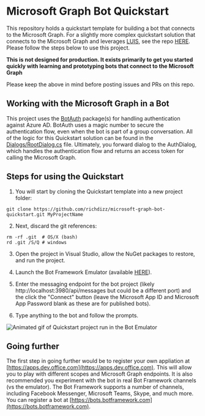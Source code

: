 # Microsoft Graph Bot Quickstart
This repository holds a quickstart template for building a bot that connects to the Microsoft Graph. For a slightly more complex quickstart solution that connects to the Microsoft Graph and leverages [LUIS](https://www.luis.ai/), see the repo [HERE](https://github.com/richdizz/microsoft-graph-bot-quickstart-luis). Please follow the steps below to use this project.

**This is not designed for production. It exists primarily to get you started quickly with learning and prototyping bots that connect to the Microsoft Graph**

Please keep the above in mind before posting issues and PRs on this repo.

## Working with the Microsoft Graph in a Bot
This project uses the [BotAuth](https://github.com/richdizz/BotAuth) package(s) for handling authentication against Azure AD. BotAuth uses a magic number to secure the authentication flow, even when the bot is part of a group conversation. All of the logic for this Quickstart solution can be found in the [Dialogs/RootDialog.cs](https://github.com/richdizz/microsoft-graph-bot-quickstart/blob/master/MsftGraphBotQuickStart/Dialogs/RootDialog.cs) file. Ultimately, you forward dialog to the AuthDialog, which handles the authentication flow and returns an access token for calling the Microsoft Graph.

## Steps for using the Quickstart
1. You will start by cloning the Quickstart template into a new project folder:

```
git clone https://github.com/richdizz/microsoft-graph-bot-quickstart.git MyProjectName
```

2. Next, discard the git references:

```
rm -rf .git  # OS/X (bash)
rd .git /S/Q # windows
```

3. Open the project in Visual Studio, allow the NuGet packages to restore, and run the project.

4. Launch the Bot Framework Emulator (available [HERE](https://docs.botframework.com/en-us/tools/bot-framework-emulator/)).

5. Enter the messaging endpoint for the bot project (likely http://localhost:3980/api/messages but could be a different port) and the click the "Connect" button (leave the Microsoft App ID and Microsoft App Password blank as these are for published bots).

6. Type anything to the bot and follow the prompts.

![Animated gif of Quickstart project run in the Bot Emulator](https://github.com/richdizz/microsoft-graph-bot-quickstart/blob/master/Images/MsftGraphBotQuickStart.gif?raw=true)

## Going further
The first step in going further would be to register your own appliation at [https://apps.dev.office.com](https://apps.dev.office.com). This will allow you to play with different scopes and Microsoft Graph endpoints. It is also recommended you experiment with the bot in real Bot Framework channels (vs the emulator). The Bot Framework supports a number of channels, including Facebook Messenger, Microsoft Teams, Skype, and much more. You can register a bot at [https://bots.botframework.com](https://bots.botframework.com).